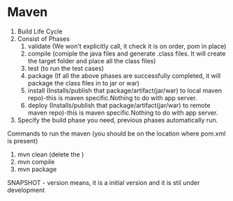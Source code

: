 # Maven

1. Build Life Cycle
2. Consist of Phases
    1. validate (We won't explicitly call, it check it is on order, pom in place)
    2. compile (comiple the java files and generate .class files. It will create the target folder and place all the class files)
    3. test (to run the test cases)
    4. package (If all the above phases are successfully completed, it will package the class files in to jar or war)
    5. install (Installs/publish that package/artifact(jar/war) to local maven repo)-this is maven specific.Nothing to do with app server.
    6. deploy (Installs/publish that package/artifact(jar/war) to remote maven repo)-this is maven specific.Nothing to do with app server.
3. Specify the build phase you need, previous phases automatically run.

Commands to run the maven (you should be on the location where pom.xml is present)
  1. mvn clean (delete the )
  2. mvn compile
  3. mvn package
  
  SNAPSHOT - version means, it is a initial version and it is stil under development
